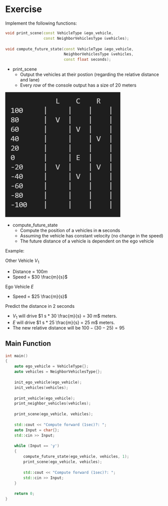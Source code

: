 # Exercise

Implement the following functions:

```cpp
void print_scene(const VehicleType &ego_vehicle,
                 const NeighborVehiclesType &vehicles);

void compute_future_state(const VehicleType &ego_vehicle,
                          NeighborVehiclesType &vehicles,
                          const float seconds);
```

- print_scene
  - Output the vehicles at their postion (regarding the relative distance and lane)
  - Every *row* of the console output has a size of 20 meters

![vehicle](../../media/vehicle.png)

- compute_future_state
  - Compute the position of a vehicles in **n** seconds
  - Assuming the vehicle has constant velocity (no change in the speed)
  - The future distance of a vehicle is dependent on the ego vehicle

Example:

Other Vehicle $V_1$

- Distance = $100 m$
- Speed = $30 \frac{m}{s}$

Ego Vehicle $E$

- Speed = $25 \frac{m}{s}$

Predict the distance in 2 seconds

- $V_1$ will drive $1 s * 30 \frac{m}{s} = 30 m$ meters.
- $E$ will drive $1 s * 25 \frac{m}{s} = 25 m$ meters.
- The new relative distance will be $100 - (30 - 25) = 95$

## Main Function

```cpp
int main()
{
    auto ego_vehicle = VehicleType{};
    auto vehicles = NeighborVehiclesType{};

    init_ego_vehicle(ego_vehicle);
    init_vehicles(vehicles);

    print_vehicle(ego_vehicle);
    print_neighbor_vehicles(vehicles);

    print_scene(ego_vehicle, vehicles);

    std::cout << "Compute forward (1sec)?: ";
    auto Input = char{};
    std::cin >> Input;

    while (Input == 'y')
    {
        compute_future_state(ego_vehicle, vehicles, 1);
        print_scene(ego_vehicle, vehicles);

        std::cout << "Compute forward (1sec)?: ";
        std::cin >> Input;
    }

    return 0;
}
```

